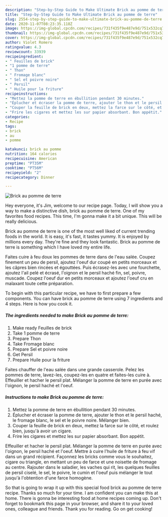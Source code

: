 ```yaml
---
description: "Step-by-Step Guide to Make Ultimate Brick au pomme de terre"
title: "Step-by-Step Guide to Make Ultimate Brick au pomme de terre"
slug: 2554-step-by-step-guide-to-make-ultimate-brick-au-pomme-de-terre
date: 2020-11-07T08:23:35.118Z
image: https://img-global.cpcdn.com/recipes/731f435f9e487e9d/751x532cq70/brick-au-pomme-de-terre-photo-principale-de-la-recette.jpg
thumbnail: https://img-global.cpcdn.com/recipes/731f435f9e487e9d/751x532cq70/brick-au-pomme-de-terre-photo-principale-de-la-recette.jpg
cover: https://img-global.cpcdn.com/recipes/731f435f9e487e9d/751x532cq70/brick-au-pomme-de-terre-photo-principale-de-la-recette.jpg
author: Violet Romero
ratingvalue: 4.3
reviewcount: 33939
recipeingredient:
- " Feuilles de brick"
- "1 pomme de terre"
- " Thon"
- " Fromage blanc"
- " Sel et poivre noire"
- " Persil"
- " Huile pour la friture"
recipeinstructions:
- "Mettez la pomme de terre en ébullition pendant 30 minutes."
- "Éplucher et écraser la pomme de terre, ajouter le thon et le persil haché, le fromage blanc, le sel et le poivre noire. Mélanger bien."
- "Couper la feuille de brick en deux, mettez la farce sur le côté, et roulez bien, jusqu&#39;à avoir un cigare."
- "Frire les cigares et mettez les sur papier absorbant. Bon appétit."
categories:
- Recipe
tags:
- brick
- au
- pomme

katakunci: brick au pomme 
nutrition: 164 calories
recipecuisine: American
preptime: "PT35M"
cooktime: "PT56M"
recipeyield: "2"
recipecategory: Dinner

---
```



![Brick au pomme de terre](https://img-global.cpcdn.com/recipes/731f435f9e487e9d/751x532cq70/brick-au-pomme-de-terre-photo-principale-de-la-recette.jpg)

Hey everyone, it's Jim, welcome to our recipe page. Today, I will show you a way to make a distinctive dish, brick au pomme de terre. One of my favorites food recipes. This time, I'm gonna make it a bit unique. This will be really delicious.

Brick au pomme de terre is one of the most well liked of current trending foods in the world. It is easy, it's fast, it tastes yummy. It is enjoyed by millions every day. They're fine and they look fantastic. Brick au pomme de terre is something which I have loved my entire life.

Faites cuire à feu doux les pommes de terre dans de l&#39;eau salée. Coupez finement un peu de persil, ajoutez l&#39;oeuf dur coupé en petits morceaux et les câpres bien rincées et égouttées. Puis écrasez-les avec une fourchette, ajoutez l&#39;ail pelé et écrasé, l&#39;oignon et le persil haché fin, sel, poivre, muscade. Coupez l&#39;oeuf dur en petits morceaux et ajoutez l&#39;oeuf cru en malaxant toute cette préparation.


To begin with this particular recipe, we have to first prepare a few components. You can have brick au pomme de terre using 7 ingredients and 4 steps. Here is how you cook it.

<!--inarticleads1-->

##### The ingredients needed to make Brick au pomme de terre:

1. Make ready  Feuilles de brick
1. Take 1 pomme de terre
1. Prepare  Thon
1. Take  Fromage blanc
1. Prepare  Sel et poivre noire
1. Get  Persil
1. Prepare  Huile pour la friture


Faites chauffer de l&#39;eau salée dans une grande casserole. Pelez les pommes de terre, lavez-les, coupez-les en quatre et faites-les cuire à. Effeuiller et hacher le persil plat. Mélanger la pomme de terre en purée avec l&#39;oignon, le persil haché et l&#39;oeuf. 

<!--inarticleads2-->

##### Instructions to make Brick au pomme de terre:

1. Mettez la pomme de terre en ébullition pendant 30 minutes.
1. Éplucher et écraser la pomme de terre, ajouter le thon et le persil haché, le fromage blanc, le sel et le poivre noire. Mélanger bien.
1. Couper la feuille de brick en deux, mettez la farce sur le côté, et roulez bien, jusqu&#39;à avoir un cigare.
1. Frire les cigares et mettez les sur papier absorbant. Bon appétit.


Effeuiller et hacher le persil plat. Mélanger la pomme de terre en purée avec l&#39;oignon, le persil haché et l&#39;oeuf. Mettre à cuire l&#39;huile de friture à feu vif dans un grand récipient. Façonnez les bricks comme vous le souhaitez, cigare ou triangle, en mettant un peu de farce et une noisette de fromage au centre. Rajouter dans le saladier, les vaches qui rit, les quelques feuilles de persil ciselé, le sel, le poivre, le cumin et l&#39;oeuf puis mélanger le tout jusqu&#39;à l&#39;obtention d&#39;une farce homogène. 

So that is going to wrap it up with this special food brick au pomme de terre recipe. Thanks so much for your time. I am confident you can make this at home. There is gonna be interesting food at home recipes coming up. Don't forget to bookmark this page in your browser, and share it to your loved ones, colleague and friends. Thank you for reading. Go on get cooking!
